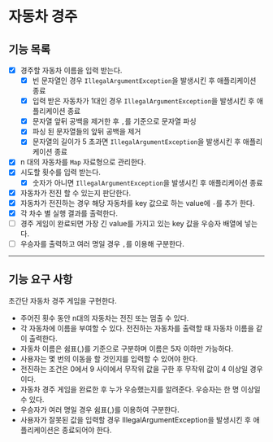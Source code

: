 # 자동차 경주

## 기능 목록

- [x] 경주할 자동차 이름을 입력 받는다.
    - [x] 빈 문자열인 경우 `IllegalArgumentException`을 발생시킨 후 애플리케이션 종료
    - [x] 입력 받은 자동차가 1대인 경우 `IllegalArgumentException`을 발생시킨 후 애플리케이션 종료
    - [x] 문자열 앞뒤 공백을 제거한 후 `,`를 기준으로 문자열 파싱
    - [x] 파싱 된 문자열들의 앞뒤 공백을 제거
    - [x] 문자열의 길이가 5 초과면 `IllegalArgumentException`을 발생시킨 후 애플리케이션 종료
- [x] n 대의 자동차를 `Map` 자료형으로 관리한다.
- [x] 시도할 횟수를 입력 받는다.
    - [x] 숫자가 아니면 `IllegalArgumentException`을 발생시킨 후 애플리케이션 종료
- [x] 자동차가 전진 할 수 있는지 판단한다.
- [x] 자동차가 전진하는 경우 해당 자동차를 key 값으로 하는 value에 `-`를 추가 한다.
- [x] 각 차수 별 실행 결과를 출력한다.
- [ ] 경주 게임이 완료되면 가장 긴 value를 가지고 있는 key 값을 우승자 배열에 넣는다.
- [ ] 우승자를 출력하고 여러 명일 경우 `,`를 이용해 구분한다.

---

## 기능 요구 사항

초간단 자동차 경주 게임을 구현한다.

* 주어진 횟수 동안 n대의 자동차는 전진 또는 멈출 수 있다.
* 각 자동차에 이름을 부여할 수 있다. 전진하는 자동차를 출력할 때 자동차 이름을 같이 출력한다.
* 자동차 이름은 쉼표(,)를 기준으로 구분하며 이름은 5자 이하만 가능하다.
* 사용자는 몇 번의 이동을 할 것인지를 입력할 수 있어야 한다.
* 전진하는 조건은 0에서 9 사이에서 무작위 값을 구한 후 무작위 값이 4 이상일 경우이다.
* 자동차 경주 게임을 완료한 후 누가 우승했는지를 알려준다. 우승자는 한 명 이상일 수 있다.
* 우승자가 여러 명일 경우 쉼표(,)를 이용하여 구분한다.
* 사용자가 잘못된 값을 입력할 경우 IllegalArgumentException을 발생시킨 후 애플리케이션은 종료되어야 한다.